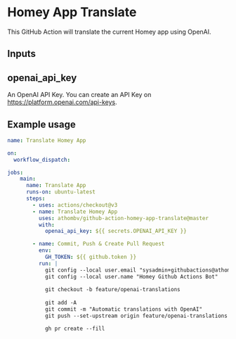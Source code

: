 # Homey App Translate

This GitHub Action will translate the current Homey app using OpenAI.

## Inputs

## openai_api_key

An OpenAI API Key. You can create an API Key on https://platform.openai.com/api-keys.

## Example usage

```YAML
name: Translate Homey App

on:
  workflow_dispatch:

jobs:  
    main:
      name: Translate App
      runs-on: ubuntu-latest
      steps:
        - uses: actions/checkout@v3
        - name: Translate Homey App 
          uses: athombv/github-action-homey-app-translate@master
          with:
            openai_api_key: ${{ secrets.OPENAI_API_KEY }}

        - name: Commit, Push & Create Pull Request
          env:
            GH_TOKEN: ${{ github.token }}
          run: |
            git config --local user.email "sysadmin+githubactions@athom.com"
            git config --local user.name "Homey Github Actions Bot"
            
            git checkout -b feature/openai-translations
            
            git add -A
            git commit -m "Automatic translations with OpenAI"
            git push --set-upstream origin feature/openai-translations

            gh pr create --fill
```